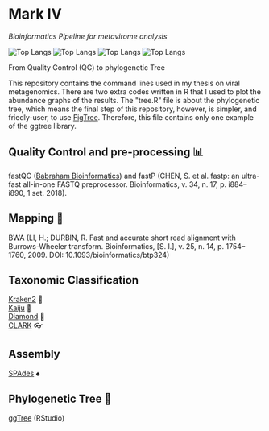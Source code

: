 # Mark IV

*Bioinformatics Pipeline for metavirome analysis*

![Top Langs](https://img.shields.io/badge/Linux-FCC624?style=for-the-badge&logo=linux&logoColor=black)
![Top Langs](https://img.shields.io/badge/Shell_Script-121011?style=for-the-badge&logo=gnu-bash&logoColor=white)
![Top Langs](https://img.shields.io/badge/R-276DC3?style=for-the-badge&logo=r&logoColor=white)
![Top Langs](https://img.shields.io/badge/Python-3776AB?style=for-the-badge&logo=python&logoColor=white)

From Quality Control (QC) to phylogenetic Tree

This repository contains the command lines used in my thesis on viral metagenomics.
There are two extra codes written in R that I used to plot the abundance graphs of the results. The "tree.R" file is about the phylogenetic tree, which means the final step of this repository, however, is simpler, and friedly-user, to use [FigTree](http://tree.bio.ed.ac.uk/software/figtree/). Therefore, this file contains only one example of the ggtree library. 

## Quality Control and pre-processing 📊

fastQC ([Babraham Bioinformatics](http://www.bioinformatics.babraham.ac.uk/projects/fastqc)) and fastP (CHEN, S. et al. fastp: an ultra-fast all-in-one FASTQ preprocessor. Bioinformatics, v. 34, n. 17, p. i884–i890, 1 set. 2018).

## Mapping 🧬

BWA (LI, H.; DURBIN, R. Fast and accurate short read alignment with Burrows-Wheeler transform. Bioinformatics, [S. l.], v. 25, n. 14, p. 1754–1760, 2009. DOI: 10.1093/bioinformatics/btp324)

## Taxonomic Classification

[Kraken2](https://github.com/DerrickWood/kraken2/blob/master/docs/MANUAL.markdown) 🦑  </br>
[Kaiju](https://github.com/bioinformatics-centre/kaiju) 🦎 </br>
[Diamond](https://github.com/bbuchfink/diamond/wiki) 🔹</br>
[CLARK](http://clark.cs.ucr.edu/) 👓

## Assembly

[SPAdes](https://github.com/ablab/spades) ♠️

## Phylogenetic Tree 🌳

[ggTree](https://bioconductor.org/packages/release/bioc/html/ggtree.html) (RStudio)
